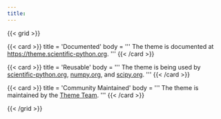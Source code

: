```yaml
---
title:
---
```


{{< grid >}}

{{< card >}}
title = 'Documented'
body = '''
The theme is documented at https://theme.scientific-python.org.
'''
{{< /card >}}

{{< card >}}
title = 'Reusable'
body = '''
The theme is being used by
[scientific-python.org](https://github.com/scientific-python/scientific-python.org),
[numpy.org](https://github.com/numpy/numpy.org), and
[scipy.org](https://github.com/scipy/scipy.org).
'''
{{< /card >}}

{{< card >}}
title = 'Community Maintained'
body = '''
The theme is maintained by the [Theme Team](/about/).
'''
{{< /card >}}

{{< /grid >}}
